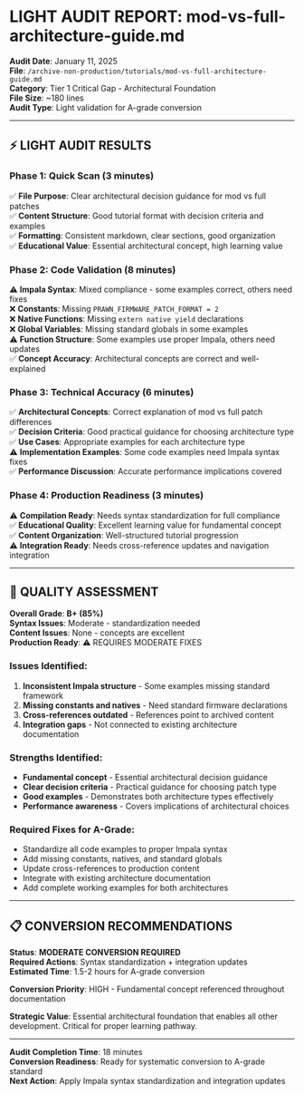 # LIGHT AUDIT REPORT: mod-vs-full-architecture-guide.md

**Audit Date**: January 11, 2025  
**File**: `/archive-non-production/tutorials/mod-vs-full-architecture-guide.md`  
**Category**: Tier 1 Critical Gap - Architectural Foundation  
**File Size**: ~180 lines  
**Audit Type**: Light validation for A-grade conversion

---

## ⚡ LIGHT AUDIT RESULTS

### **Phase 1: Quick Scan (3 minutes)**
✅ **File Purpose**: Clear architectural decision guidance for mod vs full patches  
✅ **Content Structure**: Good tutorial format with decision criteria and examples  
✅ **Formatting**: Consistent markdown, clear sections, good organization  
✅ **Educational Value**: Essential architectural concept, high learning value  

### **Phase 2: Code Validation (8 minutes)**
⚠️ **Impala Syntax**: Mixed compliance - some examples correct, others need fixes  
❌ **Constants**: Missing `PRAWN_FIRMWARE_PATCH_FORMAT = 2`  
❌ **Native Functions**: Missing `extern native yield` declarations  
❌ **Global Variables**: Missing standard globals in some examples  
⚠️ **Function Structure**: Some examples use proper Impala, others need updates  
✅ **Concept Accuracy**: Architectural concepts are correct and well-explained  

### **Phase 3: Technical Accuracy (6 minutes)**
✅ **Architectural Concepts**: Correct explanation of mod vs full patch differences  
✅ **Decision Criteria**: Good practical guidance for choosing architecture type  
✅ **Use Cases**: Appropriate examples for each architecture type  
⚠️ **Implementation Examples**: Some code examples need Impala syntax fixes  
✅ **Performance Discussion**: Accurate performance implications covered  

### **Phase 4: Production Readiness (3 minutes)**
⚠️ **Compilation Ready**: Needs syntax standardization for full compliance  
✅ **Educational Quality**: Excellent learning value for fundamental concept  
✅ **Content Organization**: Well-structured tutorial progression  
⚠️ **Integration Ready**: Needs cross-reference updates and navigation integration  

---

## 🎯 QUALITY ASSESSMENT

**Overall Grade**: **B+ (85%)**  
**Syntax Issues**: Moderate - standardization needed  
**Content Issues**: None - concepts are excellent  
**Production Ready**: ⚠️ REQUIRES MODERATE FIXES  

### **Issues Identified**:
1. **Inconsistent Impala structure** - Some examples missing standard framework
2. **Missing constants and natives** - Need standard firmware declarations  
3. **Cross-references outdated** - References point to archived content
4. **Integration gaps** - Not connected to existing architecture documentation

### **Strengths Identified**:
- **Fundamental concept** - Essential architectural decision guidance
- **Clear decision criteria** - Practical guidance for choosing patch type
- **Good examples** - Demonstrates both architecture types effectively  
- **Performance awareness** - Covers implications of architectural choices

### **Required Fixes for A-Grade**:
- Standardize all code examples to proper Impala syntax
- Add missing constants, natives, and standard globals
- Update cross-references to production content
- Integrate with existing architecture documentation
- Add complete working examples for both architectures

---

## 📋 CONVERSION RECOMMENDATIONS

**Status**: **MODERATE CONVERSION REQUIRED**  
**Required Actions**: Syntax standardization + integration updates  
**Estimated Time**: 1.5-2 hours for A-grade conversion  

**Conversion Priority**: HIGH - Fundamental concept referenced throughout documentation

**Strategic Value**: Essential architectural foundation that enables all other development. Critical for proper learning pathway.

---

**Audit Completion Time**: 18 minutes  
**Conversion Readiness**: Ready for systematic conversion to A-grade standard  
**Next Action**: Apply Impala syntax standardization and integration updates